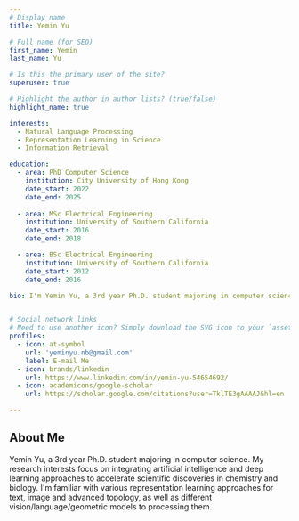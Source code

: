 ```yaml
---
# Display name
title: Yemin Yu

# Full name (for SEO)
first_name: Yemin 
last_name: Yu

# Is this the primary user of the site?
superuser: true

# Highlight the author in author lists? (true/false)
highlight_name: true

interests:
  - Natural Language Processing
  - Representation Learning in Science
  - Information Retrieval

education:
  - area: PhD Computer Science
    institution: City University of Hong Kong
    date_start: 2022
    date_end: 2025
    
  - area: MSc Electrical Engineering
    institution: University of Southern California
    date_start: 2016
    date_end: 2018

  - area: BSc Electrical Engineering
    institution: University of Southern California
    date_start: 2012  
    date_end: 2016

bio: I'm Yemin Yu, a 3rd year Ph.D. student majoring in computer science. My research interests focus on integrating artificial intelligence and deep learning approaches to accelerate scientific discoveries in chemistry and biology. I'm familiar with various representation learning approaches for text, image and advanced topology, as well as different vision/language/geometric models to processing them. 


# Social network links
# Need to use another icon? Simply download the SVG icon to your `assets/media/icons/` folder.
profiles:
  - icon: at-symbol
    url: 'yeminyu.nb@gmail.com'
    label: E-mail Me
  - icon: brands/linkedin
    url: https://www.linkedin.com/in/yemin-yu-54654692/
  - icon: academicons/google-scholar
    url: https://scholar.google.com/citations?user=TklTE3gAAAAJ&hl=en

---
```

## About Me

Yemin Yu, a 3rd year Ph.D. student majoring in computer science. My research interests focus on integrating artificial intelligence and deep learning approaches to accelerate scientific discoveries in chemistry and biology. I'm familiar with various representation learning approaches for text, image and advanced topology, as well as different vision/language/geometric models to processing them. 
